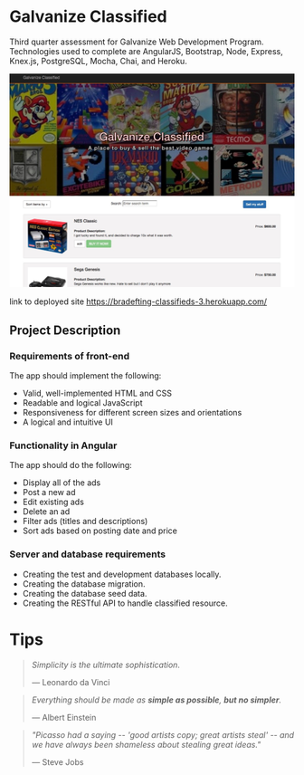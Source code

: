 # Galvanize Classified

Third quarter assessment for Galvanize Web Development Program. Technologies used to complete are AngularJS, Bootstrap, Node, Express, Knex.js, PostgreSQL, Mocha, Chai, and Heroku.

![alt text](https://github.com/bradefting/Galvanize_Classified_3/blob/master/public/images/galvanize-classified-ReadMe.jpg)


link to deployed site
https://bradefting-classifieds-3.herokuapp.com/

## Project Description

### Requirements of front-end

The app should implement the following:

- Valid, well-implemented HTML and CSS
- Readable and logical JavaScript
- Responsiveness for different screen sizes and orientations
- A logical and intuitive UI

### Functionality in Angular

The app should do the following:

- Display all of the ads
- Post a new ad
- Edit existing ads
- Delete an ad
- Filter ads (titles and descriptions)
- Sort ads based on posting date and price

### Server and database requirements

- Creating the test and development databases locally.
- Creating the database migration.
- Creating the database seed data.
- Creating the RESTful API to handle classified resource.


# Tips

> *Simplicity is the ultimate sophistication*.
>
> — Leonardo da Vinci 

> *Everything should be made as **simple as possible**, **but no simpler**.*
>
> — Albert Einstein

> *"Picasso had a saying -- 'good artists copy; great artists steal' -- and we have always been shameless about stealing great ideas."*
>
> — Steve Jobs
